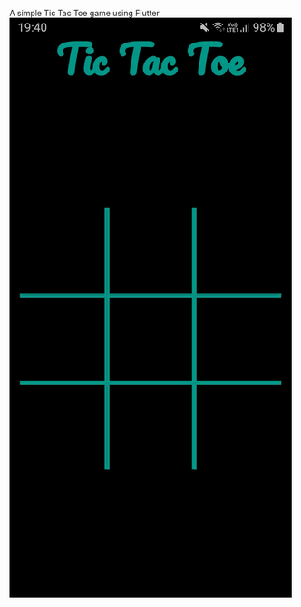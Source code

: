 A simple Tic Tac Toe game using Flutter
![SS 1 of TicTacToe](https://github.com/yashkhasgiwala/images/blob/master/ttt1.jpg)
